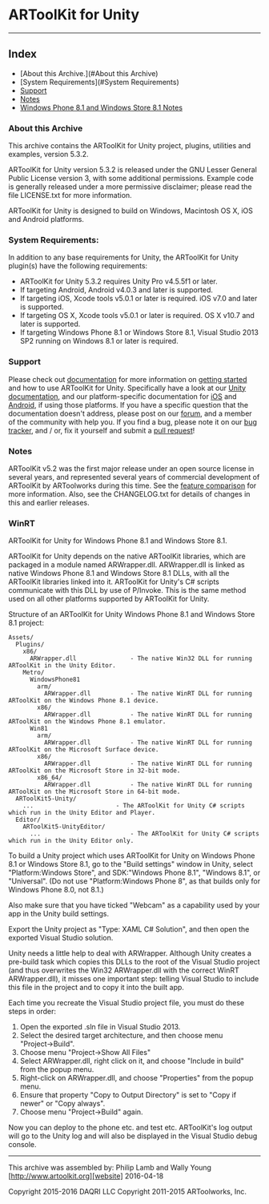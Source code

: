 # ARToolKit for Unity

---

## Index
-   [About this Archive.](#About this Archive)
-   [System Requirements](#System Requirements)
-   [Support](#Support)
-   [Notes](#Notes)
-   [Windows Phone 8.1 and Windows Store 8.1 Notes](#WinRT)

### About this Archive
This archive contains the ARToolKit for Unity project, plugins, utilities and examples, version 5.3.2.

ARToolKit for Unity version 5.3.2 is released under the GNU Lesser General Public License version 3, with some additional permissions. Example code is generally released under a more permissive disclaimer; please read the file LICENSE.txt for more information.

ARToolKit for Unity is designed to build on Windows, Macintosh OS X, iOS and Android platforms.

### System Requirements:
In addition to any base requirements for Unity, the ARToolKit for Unity plugin(s) have the following requirements:

-   ARToolKit for Unity 5.3.2 requires Unity Pro v4.5.5f1 or later.
-   If targeting Android, Android v4.0.3 and later is supported.
-   If targeting iOS, Xcode tools v5.0.1 or later is required. iOS v7.0 and later is supported.
-   If targeting OS X, Xcode tools v5.0.1 or later is required. OS X v10.7 and later is supported.
-   If targeting Windows Phone 8.1 or Windows Store 8.1, Visual Studio 2013 SP2 running on Windows 8.1 or later is required.

### Support
Please check out [documentation][documentation] for more information on [getting started][starting] and how to use ARToolKit for Unity. Specifically have a look at our [Unity documentation][unity], and our platform-specific documentation for [iOS][ios] and [Android][android], if using those platforms. If you have a specific question that the documentation doesn't address, please post on our [forum][forum], and a member of the community with help you. If you find a bug, please note it on our [bug tracker][bug tracker], and / or, fix it yourself and submit a [pull request][pull]!

### Notes
ARToolKit v5.2 was the first major release under an open source license in several years, and represented several years of commercial development of ARToolKit by ARToolworks during this time. See the [feature comparison][features] for more information. Also, see the CHANGELOG.txt for details of changes in this and earlier releases.

### WinRT
ARToolKit for Unity for Windows Phone 8.1 and Windows Store 8.1.

ARToolKit for Unity depends on the native ARToolKit libraries, which are packaged in a module named ARWrapper.dll. ARWrapper.dll is linked as native Windows Phone 8.1 and Windows Store 8.1 DLLs, with all the ARToolKit libraries linked into it. ARToolKit for Unity's C# scripts communicate with this DLL by use of P/Invoke. This is the same method used on all other platforms supported by ARToolKit for Unity.

Structure of an ARToolKit for Unity Windows Phone 8.1 and Windows Store 8.1 project:

    Assets/
      Plugins/
        x86/
          ARWrapper.dll               - The native Win32 DLL for running ARToolKit in the Unity Editor.
        Metro/
          WindowsPhone81
            arm/
              ARWrapper.dll           - The native WinRT DLL for running ARToolKit on the Windows Phone 8.1 device.
            x86/
              ARWrapper.dll           - The native WinRT DLL for running ARToolKit on the Windows Phone 8.1 emulator.
          Win81
            arm/
              ARWrapper.dll           - The native WinRT DLL for running ARToolKit on the Microsoft Surface device.
            x86/
              ARWrapper.dll           - The native WinRT DLL for running ARToolKit on the Microsoft Store in 32-bit mode.
            x86_64/
              ARWrapper.dll           - The native WinRT DLL for running ARToolKit on the Microsoft Store in 64-bit mode.
      ARToolKit5-Unity/
        ...                       - The ARToolKit for Unity C# scripts which run in the Unity Editor and Player.
      Editor/
        ARToolKit5-UnityEditor/
          ...                         - The ARToolKit for Unity C# scripts which run in the Unity Editor only.

To build a Unity project which uses ARToolKit for Unity on Windows Phone 8.1 or Windows Store 8.1, go to the "Build settings" window in Unity, select "Platform:Windows Store", and SDK:"Windows Phone 8.1", "Windows 8.1", or "Universal". (Do not use "Platform:Windows Phone 8", as that builds only for Windows Phone 8.0, not 8.1.)

Also make sure that you have ticked "Webcam" as a capability used by your app in the Unity build settings.

Export the Unity project as "Type: XAML C# Solution", and then open the exported Visual Studio solution.

Unity needs a little help to deal with ARWrapper. Although Unity creates a pre-build task which copies this DLLs to the root of the Visual Studio project (and thus overwrites the Win32 ARWrapper.dll with the correct WinRT ARWrapper.dll), it misses one important step: telling Visual Studio to include this file in the project and to copy it into the built app.

Each time you recreate the Visual Studio project file, you must do these steps in order:

1. Open the exported .sln file in Visual Studio 2013.  
2. Select the desired target architecture, and then choose menu  
    "Project->Build".  
3. Choose menu "Project->Show All Files"  
4. Select ARWrapper.dll, right click on it, and choose "Include in build" from the popup menu.  
5. Right-click on ARWrapper.dll, and choose "Properties" from the popup menu.  
6. Ensure that property "Copy to Output Directory" is set to "Copy if newer" or "Copy always".  
7. Choose menu "Project->Build" again.

Now you can deploy to the phone etc. and test etc. ARToolKit's log output will go to the Unity log and will also be displayed in the Visual Studio debug console.

---

This archive was assembled by:
    Philip Lamb and Wally Young
    [http://www.artoolkit.org][website]
    2016-04-18

Copyright 2015-2016 DAQRI LLC
Copyright 2011-2015 ARToolworks, Inc.

[website]: http://www.artoolkit.org
[documentation]: http://artoolkit.org/documentation/
[forum]: http://artoolkit.org/community/forums/viewforum.php?f=28
[bug tracker]: https://github.com/artoolkit/arunity5/issues
[pull]: https://github.com/artoolkit/arunity5/pulls
[android]: http://artoolkit.org/documentation/doku.php?id=4_Android:android_about
[ios]: http://artoolkit.org/documentation/doku.php?id=5_iOS:ios_about
[unity]: http://artoolkit.org/documentation/doku.php?id=6_Unity:unity_about
[starting]: http://artoolkit.org/documentation/doku.php?id=6_Unity:unity_getting_started
[features]: http://www.artoolkit.org/documentation/ARToolKit_feature_comparison

